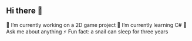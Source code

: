 ## Hi there 👋
🔭 I’m currently working on a 2D game project
🌱 I’m currently learning C#
💬 Ask me about anything
⚡ Fun fact: a snail can sleep for three years


<!--
**arielle-d/arielle-d** is a ✨ _special_ ✨ repository because its `README.md` (this file) appears on your GitHub profile.

Here are some ideas to get you started:

- 🔭 I’m currently working on a 2D game project
- 🌱 I’m currently learning C#
- 💬 Ask me about anything
- ⚡ Fun fact: a snail can sleep for three years.
-->
